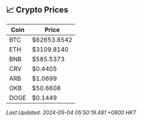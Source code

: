 ## 📈 Crypto Prices

| Coin | Price |
| ---- | ----- |
| BTC | $62653.8542 |
| ETH | $3109.8140 |
| BNB | $585.5373 |
| CRV | $0.4405 |
| ARB | $1.0699 |
| OKB | $50.6608 |
| DOGE | $0.1449 |

_Last Updated: 2024-05-04 05:50:19.481 +0800 HKT_